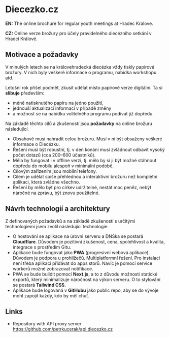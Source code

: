 # Diecezko.cz

**EN:** The online brochure for regular youth meetings at Hradec Kralove.

**CZ:** Online verze brožury pro účely pravidelného diecézního setkání v Hradci Králové.


## Motivace a požadavky

V minulých letech se na královehradecká diecézka vždy tiskly papírové brožury. V nich byly veškeré informace o programu, nabídka workshopu atd. 

Letošní rok přišel podmět, zkusit udělat místo papírové verze digitální. Ta si **slibuje** především:

- méně natisknutého papíru na jedno použití,
- jednouší aktualizaci informací v případě změny
- a možnost se na nabídku volitelného programu podívat již dopředu.

Na základě těchto cílů a zkušeností jsou **požadavky** na online brožuru následující.

- Obsahově musí nahradit celou brožuru. Musí v ní být obsaženy veškeré informace o Diecézku.
- Řešení musí být robustní, tj. v den konání musí zvládnout odbavit vysoký počet dotazů (cca 200–600 účastníků).
- Měla by fungovat i v offline verzi, tj. mělo by si ji být možné stáhnout dopředu do mobilu alespoň v minimální podobě.
- Cílovým zařízením jsou mobilní telefony.
- Cílem je udělat spíše přehlednou a interaktivní brožuru než kompletní aplikaci, která zvládne všechno.
- Řešení by mělo být pro církev udržitelné, nestát moc peněz, nebýt náročné na zprávu, být znovu použitelné.

## Návrh technologií a architektury

Z definovaných požadavků a na základě zkušeností s určitými technologiemi jsem zvolil následující technologie.

- O hostování se aplikace na úrovni serveru a DNSka se postará **Cloudflare**. Důvodem je pozitivní zkušenost, cena, spolehlivost a kvalita, integrace s prostředím Gitu.
- Aplikace bude fungovat jako **PWA** (progresivní webová aplikace). Důvodem je podpora u prohlížečů. Multiplatformní řešení. Pro instalaci není třeba aplikaci přidávat do apps storů. Navíc je pomocí service workerů možné zobrazovat notifikace.
- PWA se bude buildit pomocí **Next.js**, a to z důvodu možnosti statické exportů, který minimalizuje náročnost na výkon serveru. O to stylování se postará **Tailwind CSS**.
- Aplikace bude logovaná v **GitHubu** jako public repo, aby se do vývoje mohl zapojit každý, kdo by měl chuť.



## Links

- Repository with API proxy server https://github.com/petrkucerak/api.diecezko.cz